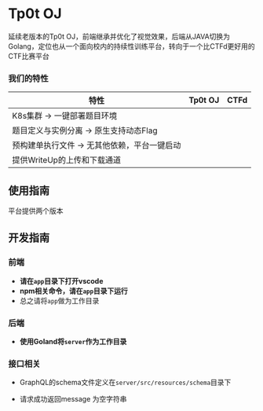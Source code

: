 # Tp0t OJ

延续老版本的Tp0t OJ，前端继承并优化了视觉效果，后端从JAVA切换为Golang，定位也从一个面向校内的持续性训练平台，转向于一个比CTFd更好用的CTF比赛平台

### 我们的特性

| 特性                                         | Tp0t OJ | CTFd |
| -------------------------------------------- | ------- | ---- |
| K8s集群 -> 一键部署题目环境                  |         |      |
| 题目定义与实例分离 -> 原生支持动态Flag       |         |      |
| 预构建单执行文件 -> 无其他依赖，平台一键启动 |         |      |
| 提供WriteUp的上传和下载通道                  |         |      |



## 使用指南

平台提供两个版本



## 开发指南

### 前端

+ **请在`app`目录下打开vscode**
+ **npm相关命令，请在`app`目录下运行**
+ 总之请将`app`做为工作目录

### 后端

+ **使用Goland将`server`作为工作目录**

### 接口相关

+ GraphQL的schema文件定义在`server/src/resources/schema`目录下

- 请求成功返回message 为空字符串